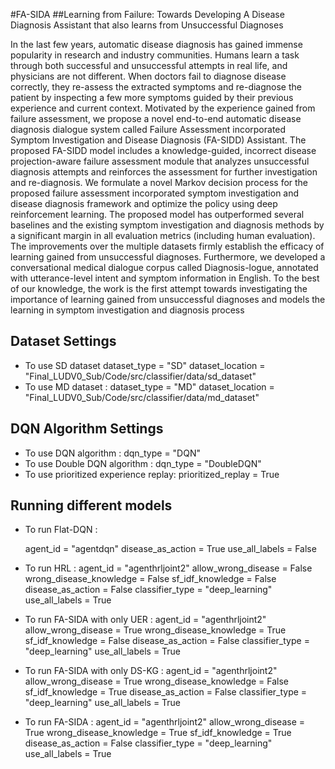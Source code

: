 #FA-SIDA
##Learning from Failure: Towards Developing A Disease Diagnosis Assistant that also learns from Unsuccessful Diagnoses

In the last few years, automatic disease diagnosis has gained immense popularity in research and industry communities. Humans learn a task through both successful and unsuccessful attempts in real life, and physicians are not different. When doctors fail to diagnose disease correctly, they re-assess the extracted symptoms and re-diagnose the patient by inspecting a few more symptoms guided by their previous experience and current context. Motivated by the experience gained from failure assessment, we propose a novel end-to-end automatic disease diagnosis dialogue system called Failure Assessment incorporated Symptom Investigation and Disease Diagnosis (FA-SIDD) Assistant. The proposed FA-SIDD model includes a knowledge-guided, incorrect disease projection-aware failure assessment module that analyzes unsuccessful diagnosis attempts and reinforces the assessment for further investigation and re-diagnosis. We formulate a novel Markov decision process for the proposed failure assessment incorporated symptom investigation and disease diagnosis framework and optimize the policy using deep reinforcement learning. The proposed model has outperformed several baselines and the existing symptom investigation and diagnosis methods by a significant margin in all evaluation metrics (including human evaluation). The improvements over the multiple datasets firmly establish the efficacy of learning gained from unsuccessful diagnoses. Furthermore, we developed a conversational medical dialogue corpus called Diagnosis-logue, annotated with utterance-level intent and symptom information in English. To the best of our knowledge, the work is the first attempt towards investigating the importance of learning gained from unsuccessful diagnoses and models the learning in symptom investigation and diagnosis process


## Dataset Settings
- To use SD dataset 
    dataset_type = "SD"
    dataset_location = "Final_LUDV0_Sub/Code/src/classifier/data/sd_dataset"
- To use MD dataset :
    dataset_type = "MD"
    dataset_location = "Final_LUDV0_Sub/Code/src/classifier/data/md_dataset"

## DQN Algorithm Settings
- To use DQN algorithm : 
    dqn_type = "DQN"
- To use Double DQN algorithm :
    dqn_type = "DoubleDQN"
- To use prioritized experience replay:
    prioritized_replay = True
    
## Running different models
- To run Flat-DQN :


    agent_id = "agentdqn"
    disease_as_action = True
    use_all_labels = False
    
- To run HRL : 
    agent_id = "agenthrljoint2"
    allow_wrong_disease = False
    wrong_disease_knowledge = False
    sf_idf_knowledge = False
    disease_as_action = False
    classifier_type = "deep_learning"
    use_all_labels = True

- To run FA-SIDA with only UER :
    agent_id = "agenthrljoint2"
    allow_wrong_disease = True
    wrong_disease_knowledge = True
    sf_idf_knowledge = False
	disease_as_action = False
	classifier_type = "deep_learning"
	use_all_labels = True

- To run FA-SIDA with only DS-KG :
    agent_id = "agenthrljoint2"
    allow_wrong_disease = True
    wrong_disease_knowledge = False
    sf_idf_knowledge = True
	disease_as_action = False
	classifier_type = "deep_learning"
	use_all_labels = True

- To run FA-SIDA :
    agent_id = "agenthrljoint2"
    allow_wrong_disease = True
    wrong_disease_knowledge = True
    sf_idf_knowledge = True
	disease_as_action = False
	classifier_type = "deep_learning"
	use_all_labels = True
